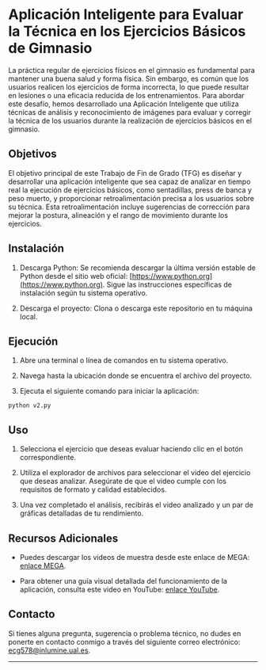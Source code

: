 # Aplicación Inteligente para Evaluar la Técnica en los Ejercicios Básicos de Gimnasio

La práctica regular de ejercicios físicos en el gimnasio es fundamental para mantener una buena salud y forma física. Sin embargo, es común que los usuarios realicen los ejercicios de forma incorrecta, lo que puede resultar en lesiones o una eficacia reducida de los entrenamientos. Para abordar este desafío, hemos desarrollado una Aplicación Inteligente que utiliza técnicas de análisis y reconocimiento de imágenes para evaluar y corregir la técnica de los usuarios durante la realización de ejercicios básicos en el gimnasio.

## Objetivos

El objetivo principal de este Trabajo de Fin de Grado (TFG) es diseñar y desarrollar una aplicación inteligente que sea capaz de analizar en tiempo real la ejecución de ejercicios básicos, como sentadillas, press de banca y peso muerto, y proporcionar retroalimentación precisa a los usuarios sobre su técnica. Esta retroalimentación incluye sugerencias de corrección para mejorar la postura, alineación y el rango de movimiento durante los ejercicios.

## Instalación

1. Descarga Python: Se recomienda descargar la última versión estable de Python desde el sitio web oficial: [https://www.python.org](https://www.python.org). Sigue las instrucciones específicas de instalación según tu sistema operativo.

2. Descarga el proyecto: Clona o descarga este repositorio en tu máquina local.

## Ejecución

1. Abre una terminal o línea de comandos en tu sistema operativo.

2. Navega hasta la ubicación donde se encuentra el archivo del proyecto.

3. Ejecuta el siguiente comando para iniciar la aplicación:

```
python v2.py
```

## Uso

1. Selecciona el ejercicio que deseas evaluar haciendo clic en el botón correspondiente.

2. Utiliza el explorador de archivos para seleccionar el video del ejercicio que deseas analizar. Asegúrate de que el video cumple con los requisitos de formato y calidad establecidos.

3. Una vez completado el análisis, recibirás el video analizado y un par de gráficas detalladas de tu rendimiento.

## Recursos Adicionales

- Puedes descargar los videos de muestra desde este enlace de MEGA: [enlace MEGA](https://mega.nz/folder/kiEwRC7Y#jUyOX5NFWISpFwiQVWhuDw).

- Para obtener una guía visual detallada del funcionamiento de la aplicación, consulta este video en YouTube: [enlace YouTube](https://youtu.be/g83fbfDBk1w).

## Contacto

Si tienes alguna pregunta, sugerencia o problema técnico, no dudes en ponerte en contacto conmigo a través del siguiente correo electrónico: ecg578@inlumine.ual.es.

---
